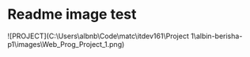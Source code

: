 # Readme image test

![PROJECT](C:\Users\albnb\Code\matc\itdev161\Project 1\albin-berisha-p1\images\Web_Prog_Project_1.png)
